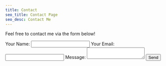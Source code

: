 ```yaml
---
title: Contact
seo_title: Contact Page
seo_desc: Contact Me
---
```


Feel free to contact me via the form below!

<div class="row">
    <form name="contact-me" method="post" data-netlify="true" data-netlify-honeypot="bot-field">
        <input type="hidden" name="form-name" value="contact-me" />
        <label class="u-full-width">Your Name: </label>
        <input class="u-full-width" type="text" v-model="name" />
        <label class="u-full-width">Your Email: </label>
        <input class="u-full-width" type="email" v-model="email" />
        <label class="u-full-width">Message: </label>
        <textarea class="u-full-width" v-model="message"></textarea>
        <button class="u-full-width" type="submit">Send</button>
    </form>
</div>